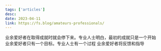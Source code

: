 ```yaml
---
tags: ['articles']
desc: 
date: 2023-04-11
link: https://fs.blog/amateurs-professionals/
---
```


业余爱好者在取得成就时就会停下来。专业人士明白，最初的成就只是一个开始
业余爱好者只有一个目标。专业人士有一个过程
业余爱好者将反馈和指导